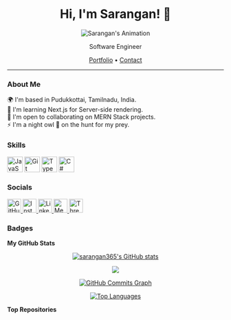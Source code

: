 <h1 align="center">Hi, I'm Sarangan! 👋</h1>
<p align="center">
  <img src="https://user-images.githubusercontent.com/18350557/176309783-0785949b-9127-417c-8b55-ab5a4333674e.gif" alt="Sarangan's Animation" />
</p>
<p align="center">Software Engineer</p>
<p align="center">
  <a href="http://sarangan365.netlify.app/">Portfolio</a> •
  <a href="mailto:sarangan365@gmail.co,">Contact</a>
</p>

---

### About Me

🌍 I'm based in Pudukkottai, Tamilnadu, India. \
🧠 I'm learning Next.js for Server-side rendering. \
🤝 I'm open to collaborating on MERN Stack projects. \
⚡ I'm a night owl 🦉 on the hunt for my prey.

### Skills

<p align="left">
  <img src="https://raw.githubusercontent.com/danielcranney/readme-generator/main/public/icons/skills/javascript-colored.svg" width="36" height="36" alt="JavaScript" />
  <img src="https://raw.githubusercontent.com/danielcranney/readme-generator/main/public/icons/skills/git-colored.svg" width="36" height="36" alt="Git" />
  <img src="https://raw.githubusercontent.com/danielcranney/readme-generator/main/public/icons/skills/typescript-colored.svg" width="36" height="36" alt="TypeScript" />
  <img src="https://raw.githubusercontent.com/danielcranney/readme-generator/main/public/icons/skills/csharp-colored.svg" width="36" height="36" alt="C#" />
  <!-- Add more skills icons here -->
</p>

### Socials

<p align="left">
  <a href="https://www.github.com/sarangan365">
    <img src="https://raw.githubusercontent.com/danielcranney/readme-generator/main/public/icons/socials/github.svg" width="32" height="32" alt="GitHub" />
  </a>
  <a href="http://www.instagram.com/sarangan365">
    <img src="https://raw.githubusercontent.com/danielcranney/readme-generator/main/public/icons/socials/instagram.svg" width="32" height="32" alt="Instagram" />
  </a>
  <a href="https://www.linkedin.com/in/sarangan365">
    <img src="https://raw.githubusercontent.com/danielcranney/readme-generator/main/public/icons/socials/linkedin.svg" width="32" height="32" alt="LinkedIn" />
  </a>
  <a href="http://www.medium.com/sarangan365">
    <img src="https://raw.githubusercontent.com/danielcranney/readme-generator/main/public/icons/socials/medium.svg" width="32" height="32" alt="Medium" />
  </a>
  <a href="https://www.threads.net/@sarangan365">
    <img src="https://raw.githubusercontent.com/danielcranney/readme-generator/main/public/icons/socials/threads.svg" width="32" height="32" alt="Threads" />
  </a>
</p>

### Badges

<b>My GitHub Stats</b>

<p align="center">
  <a href="http://www.github.com/sarangan365">
    <img src="https://github-readme-stats.vercel.app/api?username=sarangan365&show_icons=true&hide=&count_private=true&title_color=0891b2&text_color=ffffff&icon_color=0891b2&bg_color=0f172a&hide_border=true&show_icons=true" alt="sarangan365's GitHub stats" />
  </a>
</p>

<p align="center">
  <a href="http://www.github.com/sarangan365">
    <img src="https://github-readme-streak-stats.herokuapp.com/?user=sarangan365&stroke=ffffff&background=0f172a&ring=0891b2&fire=0891b2&currStreakNum=ffffff&currStreakLabel=0891b2&sideNums=ffffff&sideLabels=ffffff&dates=ffffff&hide_border=true" />
  </a>
</p>

<p align="center">
  <a href="http://www.github.com/sarangan365">
    <img src="https://github-readme-activity-graph.cyclic.app/graph?username=sarangan365&bg_color=0f172a&color=ffffff&line=0891b2&point=ffffff&area_color=0f172a&area=true&hide_border=true&custom_title=GitHub%20Commits%20Graph" alt="GitHub Commits Graph" />
  </a>
</p>

<p align="center">
  <a href="https://github.com/sarangan365">
    <img src="https://github-readme-stats.vercel.app/api/top-langs/?username=sarangan365&langs_count=10&title_color=0891b2&text_color=ffffff&icon_color=0891b2&bg_color=0f172a&hide_border=true&locale=en&custom_title=Top%20%Languages" alt="Top Languages" />
  </a>
</p>

<b>Top Repositories</b>

<div width="100%" align="center"></div>

<br /><br /><br /><br /><br /><br /><br />

